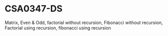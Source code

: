 # CSA0347-DS
Matrix,
Even & Odd,
factorial without recursion,
Fibonacci without recursion,
Factorial using recursion,
fibonacci using recursion
